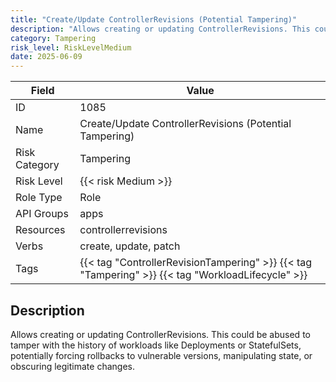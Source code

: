 ```yaml
---
title: "Create/Update ControllerRevisions (Potential Tampering)"
description: "Allows creating or updating ControllerRevisions. This could be abused to tamper with the history of workloads like Deployments or StatefulSets, potentially forcing rollbacks to vulnerable versions, manipulating state, or obscuring legitimate changes."
category: Tampering
risk_level: RiskLevelMedium
date: 2025-06-09
---
```


| Field         | Value                                                                                             |
| ------------- | ------------------------------------------------------------------------------------------------- |
| ID            | 1085                                                                                              |
| Name          | Create/Update ControllerRevisions (Potential Tampering)                                           |
| Risk Category | Tampering                                                                                         |
| Risk Level    | {{< risk Medium >}}                                                                               |
| Role Type     | Role                                                                                              |
| API Groups    | apps                                                                                              |
| Resources     | controllerrevisions                                                                               |
| Verbs         | create, update, patch                                                                             |
| Tags          | {{< tag "ControllerRevisionTampering" >}} {{< tag "Tampering" >}} {{< tag "WorkloadLifecycle" >}} |

## Description

Allows creating or updating ControllerRevisions. This could be abused to tamper with the history of workloads like Deployments or StatefulSets, potentially forcing rollbacks to vulnerable versions, manipulating state, or obscuring legitimate changes.

